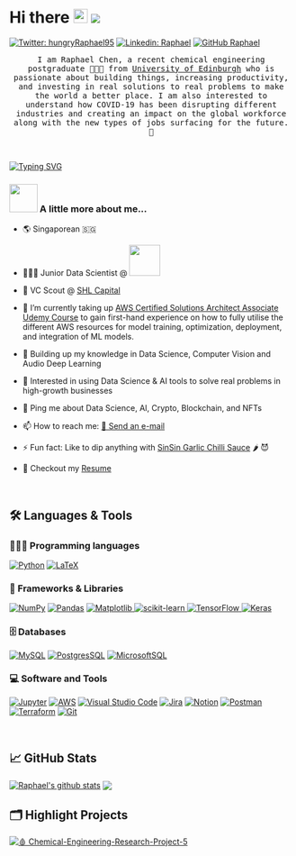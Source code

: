# Hi there <img src="https://media.giphy.com/media/hvRJCLFzcasrR4ia7z/giphy.gif" width="25px"> ![](https://visitor-badge.glitch.me/badge?page_id=fatraphael95.fatraphael95)

[![Twitter: hungryRaphael95](https://img.shields.io/twitter/follow/hungryRaphael95?style=social)](https://twitter.com/fatraphael95)
[![Linkedin: Raphael](https://img.shields.io/badge/-Raphael%20Chen-blue?style=flat-square&logo=Linkedin&logoColor=white&link=https://www.linkedin.com/in/raphael-chen)](https://www.linkedin.com/in/raphael-chen)
[![GitHub Raphael](https://img.shields.io/github/followers/fatraphael95?label=follow&style=social)](https://github.com/fatraphael95)

<p align="center">
  <samp>
I am Raphael Chen, a recent chemical engineering postgraduate 👨🏻‍🎓 from <a href="https://www.ed.ac.uk">University of Edinburgh</a> who is passionate about building things, increasing productivity, and investing in real solutions to real problems to make the world a better place. I am also interested to understand how COVID-19 has been disrupting different industries and creating an impact on the global workforce along with the new types of jobs surfacing for the future. 🔮
  </samp>
</p>

<br />

<!-- Typing SVG by DenverCoder1 - https://github.com/DenverCoder1/readme-typing-svg -->
[![Typing SVG](https://readme-typing-svg.herokuapp.com?font=Fira&color=%23133337&size=22&center=true&vCenter=true&width=1000&lines=Aspiring+Data+storyteller+%F0%9F%93%9A;Venture+Capital+Enthusiast+%F0%9F%9A%80;1%2B+years+of+coding+experience+%F0%9F%92%BB;Always+curious%2C+constantly+learning++and+exploring+my+random+ideas+%E2%9B%B5%EF%B8%8F)](https://git.io/typing-svg)

### <img src="https://media.giphy.com/media/egvjLtyRtIzt9TFc3x/giphy.gif" width="50"> A little more about me...  

- 🌎 Singaporean 🇸🇬
- 🧑🏻‍💻 Junior Data Scientist @ <a href="https://carro.sg/"><img src="https://carro.sg/assets/img/carro_logo_v2.svg" width="55" vertical-align="middle"></a>
- 🥷 VC Scout @ [SHL Capital](https://shl.capital/)
- 🔭 I’m currently taking up [AWS Certified Solutions Architect Associate Udemy Course](https://nlbsg.udemy.com/course/aws-certified-solutions-architect-associate-hands-on/learn/lecture/28616728#overview) to gain first-hand experience on how to fully utilise the different AWS resources for model training, optimization, deployment, and integration of ML models.
- 🌱 Building up my knowledge in Data Science, Computer Vision and Audio Deep Learning
- 🧐 Interested in using Data Science & AI tools to solve real problems in high-growth businesses

- 💬 Ping me about Data Science, AI, Crypto, Blockchain, and NFTs
- 📫 How to reach me: <a href="mailto:raphaelchen1995@gmail.com">📮 Send an e-mail</a>
- ⚡ Fun fact: Like to dip anything with [SinSin Garlic Chilli Sauce](https://www.fairprice.com.sg/product/sin-sin-garlic-chilli-sauce-330g-425753) 🌶 😈
- 📝 Checkout my [Resume](https://github.com/fatraphael95/fatraphael95/blob/8bcdcb0d89b64fd4c860ffc0e13007cf546e9c06/Resume_RAPHAEL-CHEN.pdf
)

<br />

<h2>🛠 Languages & Tools</h2>
<h3>🧑🏻‍💻 Programming languages</h3>
<p align="left"> 
  <a href="https://www.python.org" target="_blank"><img alt="Python" src="https://img.shields.io/badge/python-3670A0?style=for-the-badge&logo=python&logoColor=ffdd54"></a>
  <a href="https://www.latex-project.org/" target="_blank"> <img alt="LaTeX" src="https://img.shields.io/badge/latex-%23008080.svg?style=for-the-badge&logo=latex&logoColor=white"> </a>
  
  

<h3>🧰 Frameworks & Libraries</h3>
  <a href="https://numpy.org/" target="_blank"> <img alt="NumPy" src="https://img.shields.io/badge/numpy-%23013243.svg?style=for-the-badge&logo=numpy&logoColor=white"></a>
  <a href="https://pandas.pydata.org/" target="_blank"> <img alt="Pandas" src="https://img.shields.io/badge/pandas-%23150458.svg?style=for-the-badge&logo=pandas&logoColor=white"></a>
  <a href="https://matplotlib.org/" target="_blank"> <img alt="Matplotlib" src="https://img.shields.io/badge/Matplotlib-%23ffffff.svg?style=for-the-badge&logo=Matplotlib&logoColor=black">
  <a href="https://scikit-learn.org/stable/" target="_blank"> <img alt="scikit-learn" src="https://img.shields.io/badge/scikit--learn-%23F7931E.svg?style=for-the-badge&logo=scikit-learn&logoColor=white">
    <a href="https://www.tensorflow.org/" target="_blank"> <img alt="TensorFlow" src="https://img.shields.io/badge/TensorFlow-%23FF6F00.svg?style=for-the-badge&logo=TensorFlow&logoColor=white">
      <a href="https://keras.io/" target="_blank"> <img alt="Keras" src="https://img.shields.io/badge/Keras-%23D00000.svg?style=for-the-badge&logo=Keras&logoColor=white">
  </a>

    

  
<h3>🗄️ Databases</h3>
  <a href="https://www.mysql.com/" target="_blank"> <img alt="MySQL" src="https://img.shields.io/badge/mysql-%2300f.svg?style=for-the-badge&logo=mysql&logoColor=white"></a>
  <a href="https://www.postgresql.org/" target="_blank"> <img alt="PostgresSQL" src="https://img.shields.io/badge/postgres-%23316192.svg?style=for-the-badge&logo=postgresql&logoColor=white"></a>    
  <a href="https://en.wikipedia.org/wiki/Microsoft_SQL_Server" target="_blank"> <img alt="MicrosoftSQL" src="https://img.shields.io/badge/Microsoft%20SQL%20Sever-CC2927?style=for-the-badge&logo=microsoft%20sql%20server&logoColor=white"></a>       
  
  
<h3>💻 Software and Tools</h3>  
  <a href="https://jupyter.org/" target="_blank"> <img alt="Jupyter" src="https://img.shields.io/badge/jupyter-%23FA0F00.svg?style=for-the-badge&logo=jupyter&logoColor=white"></a>
  <a href="https://aws.amazon.com/" target="_blank"> <img alt="AWS" src="https://img.shields.io/badge/AWS-%23FF9900.svg?style=for-the-badge&logo=amazon-aws&logoColor=white"></a>
  <a href="https://code.visualstudio.com/" target="_blank"> <img alt="Visual Studio Code" src="https://img.shields.io/badge/Visual%20Studio%20Code-0078d7.svg?style=for-the-badge&logo=visual-studio-code&logoColor=white"></a>
  <a href="https://www.atlassian.com/software/jira" target="_blank"> <img alt="Jira" src="https://img.shields.io/badge/jira-%230A0FFF.svg?style=for-the-badge&logo=jira&logoColor=white"></a>    
  <a href="https://www.notion.so/" target="_blank"> <img alt="Notion" src="https://img.shields.io/badge/Notion-%23000000.svg?style=for-the-badge&logo=notion&logoColor=white"></a>    
  <a href="https://www.postman.com/" target="_blank"> <img alt="Postman" src="https://img.shields.io/badge/Postman-FF6C37?style=for-the-badge&logo=postman&logoColor=white"></a>      
  <a href="https://www.terraform.io/" target="_blank"> <img alt="Terraform" src="https://img.shields.io/badge/terraform-%235835CC.svg?style=for-the-badge&logo=terraform&logoColor=white"></a>     
  <a href="https://git-scm.com/" target="_blank"> <img alt="Git" src="https://img.shields.io/badge/git-%23F05033.svg?style=for-the-badge&logo=git&logoColor=white    "></a>    
      
<!-- https://ileriayo.github.io/markdown-badges/      -->
      
</p>

<br />

<h2>📈 GitHub Stats</h2> 
<a href="https://github.com/fatraphael95/github-readme-stats"><img align="center" src="https://github-readme-stats.vercel.app/api?username=fatraphael95&show_icons=true&include_all_commits=true&theme=vue&hide_border=true" alt="Raphael's github stats" /></a>  <a href="https://github.com/fatraphael95/github-readme-stats"><img align="center" src="https://github-readme-stats.vercel.app/api/top-langs/?username=fatraphael95&layout=compact&theme=vue&hide_border=true" /></a>

  
  
<br />
  
<h2>🗂️ Highlight Projects</h2>

<a href="https://github.com/fatraphael95/Chemical-Engineering-Research-Project-5">
  <img align="center" src="https://github-readme-stats.vercel.app/api/pin/?username=fatraphael95&repo=Chemical-Engineering-Research-Project-5&show_icons=true&line_height=27&theme=swift" alt="🩸 Chemical-Engineering-Research-Project-5" />
</a>
